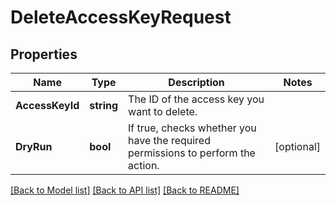 # DeleteAccessKeyRequest

## Properties

Name | Type | Description | Notes
------------ | ------------- | ------------- | -------------
**AccessKeyId** | **string** | The ID of the access key you want to delete. | 
**DryRun** | **bool** | If true, checks whether you have the required permissions to perform the action. | [optional] 

[[Back to Model list]](../README.md#documentation-for-models) [[Back to API list]](../README.md#documentation-for-api-endpoints) [[Back to README]](../README.md)


